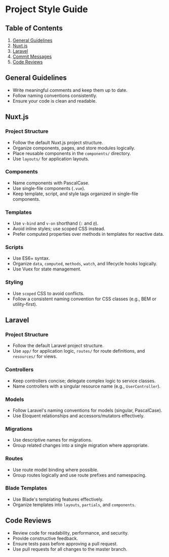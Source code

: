 # Project Style Guide

## Table of Contents
1. [General Guidelines](#general-guidelines)
2. [Nuxt.js](#nuxtjs)
3. [Laravel](#laravel)
4. [Commit Messages](#commit-messages)
5. [Code Reviews](#code-reviews)

## General Guidelines
- Write meaningful comments and keep them up to date.
- Follow naming conventions consistently.
- Ensure your code is clean and readable.

## Nuxt.js
### Project Structure
- Follow the default Nuxt.js project structure.
- Organize components, pages, and store modules logically.
- Place reusable components in the `components/` directory.
- Use `layouts/` for application layouts.

### Components
- Name components with PascalCase.
- Use single-file components (`.vue`).
- Keep template, script, and style tags organized in single-file components.

### Templates
- Use `v-bind` and `v-on` shorthand (`:` and `@`).
- Avoid inline styles; use scoped CSS instead.
- Prefer computed properties over methods in templates for reactive data.

### Scripts
- Use ES6+ syntax.
- Organize `data`, `computed`, `methods`, `watch`, and lifecycle hooks logically.
- Use Vuex for state management.

### Styling
- Use `scoped` CSS to avoid conflicts.
- Follow a consistent naming convention for CSS classes (e.g., BEM or utility-first).

## Laravel
### Project Structure
- Follow the default Laravel project structure.
- Use `app/` for application logic, `routes/` for route definitions, and `resources/` for views.

### Controllers
- Keep controllers concise; delegate complex logic to service classes.
- Name controllers with a singular resource name (e.g., `UserController`).

### Models
- Follow Laravel's naming conventions for models (singular, PascalCase).
- Use Eloquent relationships and accessors/mutators effectively.

### Migrations
- Use descriptive names for migrations.
- Group related changes into a single migration where appropriate.

### Routes
- Use route model binding where possible.
- Group routes logically and use route prefixes and namespacing.

### Blade Templates
- Use Blade's templating features effectively.
- Organize templates into `layouts`, `partials`, and `components`.

## Code Reviews
- Review code for readability, performance, and security.
- Provide constructive feedback.
- Ensure tests pass before approving a pull request.
- Use pull requests for all changes to the master branch.

